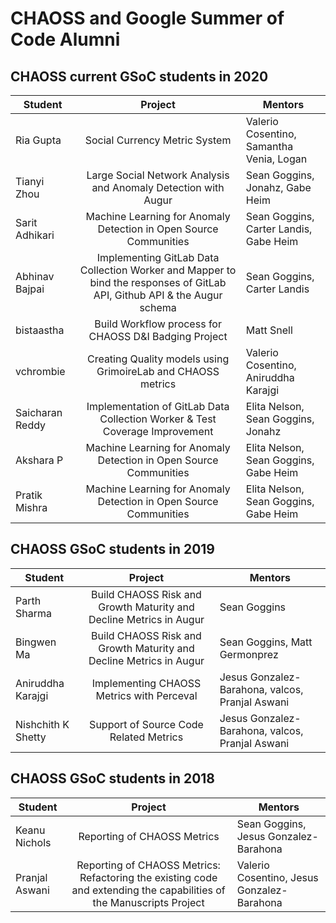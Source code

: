 # CHAOSS and Google Summer of Code Alumni

## CHAOSS current GSoC students in 2020

|Student|Project|Mentors|
|-------|:-----:|-------|
|Ria Gupta|Social Currency Metric System|Valerio Cosentino, Samantha Venia, Logan|
|Tianyi Zhou|Large Social Network Analysis and Anomaly Detection with Augur|Sean Goggins, Jonahz, Gabe Heim|
|Sarit Adhikari|Machine Learning for Anomaly Detection in Open Source Communities|Sean Goggins, Carter Landis, Gabe Heim|
|Abhinav Bajpai|Implementing GitLab Data Collection Worker and Mapper to bind the responses of GitLab API, Github API & the Augur schema|Sean Goggins, Carter Landis|
|bistaastha|Build Workflow process for CHAOSS D&I Badging Project|Matt Snell|
|vchrombie|Creating Quality models using GrimoireLab and CHAOSS metrics|Valerio Cosentino, Aniruddha Karajgi|
|Saicharan Reddy|Implementation of GitLab Data Collection Worker & Test Coverage Improvement|Elita Nelson, Sean Goggins, Jonahz|
|Akshara P|Machine Learning for Anomaly Detection in Open Source Communities|Elita Nelson, Sean Goggins, Gabe Heim|
|Pratik Mishra|Machine Learning for Anomaly Detection in Open Source Communities|Elita Nelson, Sean Goggins, Gabe Heim|

## CHAOSS GSoC students in 2019

|Student|Project|Mentors|
|-------|:-----:|-------|
|Parth Sharma|Build CHAOSS Risk and Growth Maturity and Decline Metrics in Augur|Sean Goggins|
|Bingwen Ma|Build CHAOSS Risk and Growth Maturity and Decline Metrics in Augur|Sean Goggins, Matt Germonprez|
|Aniruddha Karajgi|Implementing CHAOSS Metrics with Perceval|Jesus Gonzalez-Barahona, valcos, Pranjal Aswani|
|Nishchith K Shetty|Support of Source Code Related Metrics|Jesus Gonzalez-Barahona, valcos, Pranjal Aswani|

## CHAOSS GSoC students in 2018

|Student|Project|Mentors|
|-------|:-----:|-------|
|Keanu Nichols|Reporting of CHAOSS Metrics|Sean Goggins, Jesus Gonzalez-Barahona|
|Pranjal Aswani|Reporting of CHAOSS Metrics: Refactoring the existing code and extending the capabilities of the Manuscripts Project|Valerio Cosentino, Jesus Gonzalez-Barahona|